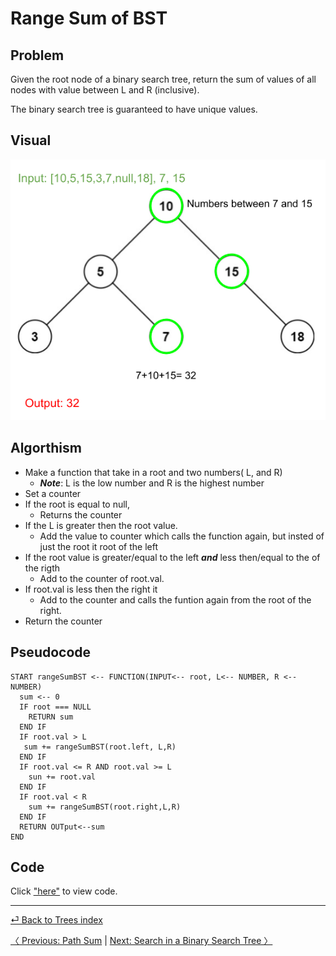 # Range Sum of BST
## Problem
Given the root node of a binary search tree, return the sum of values of all nodes with value between L and R (inclusive).

The binary search tree is guaranteed to have unique values.

## Visual
![](RangeSum.png)
## Algorthism
* Make a  function that take in a root and two numbers( L, and R)
  * *__Note__*: L is the low number and R is the highest number
* Set a counter
* If the root  is equal to null,
  * Returns the counter
* If the L is greater then the root value.
  * Add the value to counter which calls the function again, but insted of just the root it root of the left
* If the root value is greater/equal to the left *__and__* less then/equal to the of the rigth
  * Add to the counter of root.val.
* If root.val is less then the right it
  * Add to the counter and calls the funtion again from the root of the right.
* Return the counter
## Pseudocode
```
START rangeSumBST <-- FUNCTION(INPUT<-- root, L<-- NUMBER, R <-- NUMBER)
  sum <-- 0
  IF root === NULL
    RETURN sum
  END IF
  IF root.val > L
   sum += rangeSumBST(root.left, L,R)
  END IF
  IF root.val <= R AND root.val >= L
    sun += root.val
  END IF
  IF root.val < R
    sum += rangeSumBST(root.right,L,R)
  END IF
  RETURN OUTput<--sum
END
```


## Code
Click ["here"](rangeSum.js) to view code.

<hr>

[ ⏎ Back to Trees index ](../README.md) 

[〈 Previous: Path Sum](../pathSum/README.md) | [Next: Search in a Binary Search Tree 〉](../searchTree/README.md)
